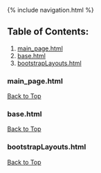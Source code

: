 {% include navigation.html %}

## Table of Contents:
1. [main_page.html](#main_pagehtml)
2. [base.html](#basehtml)
3. [bootstrapLayouts.html](#bootstraplayoutshtml)

### main_page.html
[Back to Top](#table-of-contents)
<script src="https://emgithub.com/embed.js?target=https%3A%2F%2Fgithub.com%2FJakubPonulak%2F5_hackers%2Fblob%2Fmain%2Ftemplates%2Fmain_page.html&style=github&showBorder=on&showLineNumbers=on&showCopy=on"></script>

### base.html
[Back to Top](#table-of-contents)
<script src="https://emgithub.com/embed.js?target=https%3A%2F%2Fgithub.com%2FJakubPonulak%2F5_hackers%2Fblob%2Fmain%2Ftemplates%2Flayouts%2Fbase.html&style=github&showBorder=on&showLineNumbers=on&showCopy=on"></script>

### bootstrapLayouts.html
[Back to Top](#table-of-contents)
<script src="https://emgithub.com/embed.js?target=https%3A%2F%2Fgithub.com%2FJakubPonulak%2F5_hackers%2Fblob%2Fmain%2Ftemplates%2Four_work%2FbootstrapLayouts.html&style=github&showBorder=on&showLineNumbers=on&showCopy=on"></script>